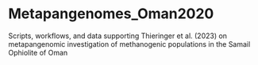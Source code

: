 # Metapangenomes_Oman2020
Scripts, workflows, and data supporting Thieringer et al. (2023) on metapangenomic investigation of methanogenic populations in the Samail Ophiolite of Oman
